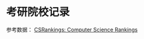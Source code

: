 # 考研院校记录

参考数据：
[CSRankings: Computer Science Rankings](https://csrankings.org/#/index?all&cn)






